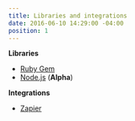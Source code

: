 ```yaml
---
title: Libraries and integrations
date: 2016-06-10 14:29:00 -04:00
position: 1
---
```


**Libraries**

- [Ruby Gem](https://github.com/siteleaf/siteleaf-gem)
- [Node.js](https://www.npmjs.com/package/siteleaf) (**Alpha**)

**Integrations**

- [Zapier](https://zapier.com/zapbook/siteleaf/)